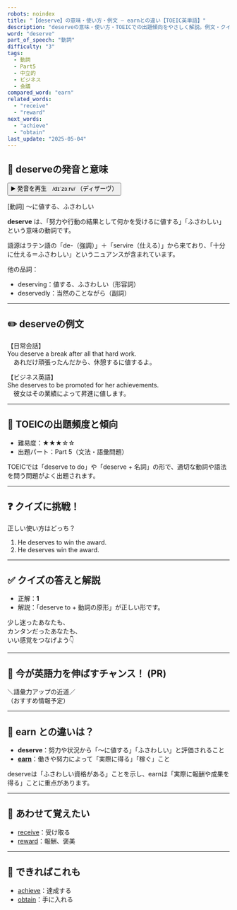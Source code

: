 ```yaml
---
robots: noindex
title: "【deserve】の意味・使い方・例文 ― earnとの違い【TOEIC英単語】"
description: "deserveの意味・使い方・TOEICでの出題傾向をやさしく解説。例文・クイズ付きでearnとの違いもわかりやすく学べます。"
word: "deserve"
part_of_speech: "動詞"
difficulty: "3"
tags:
  - 動詞
  - Part5
  - 中立的
  - ビジネス
  - 会議
compared_word: "earn"
related_words:
  - "receive"
  - "reward"
next_words:
  - "achieve"
  - "obtain"
last_update: "2025-05-04"
---
```


## 🔰 deserveの発音と意味

<button class="play-audio" onclick="playTTS('deserve')">
  <span class="play-audio-main">
    ▶️ 発音を再生　/dɪˈzɜːrv/
  </span>
  <span class="play-audio-sub">
    （ディザーヴ）
  </span>
</button>

[動詞] ～に値する、ふさわしい

**deserve** は、「努力や行動の結果として何かを受けるに値する」「ふさわしい」という意味の動詞です。

語源はラテン語の「de-（強調）」＋「servire（仕える）」から来ており、「十分に仕える＝ふさわしい」というニュアンスが含まれています。

他の品詞：  
- deserving：値する、ふさわしい（形容詞）
- deservedly：当然のことながら（副詞）

---

## ✏️ deserveの例文

【日常会話】  
You deserve a break after all that hard work.  
　あれだけ頑張ったんだから、休憩するに値するよ。

【ビジネス英語】  
She deserves to be promoted for her achievements.  
　彼女はその業績によって昇進に値します。

---

## 🎯 TOEICの出題頻度と傾向

- 難易度：★★★☆☆
- 出題パート：Part 5（文法・語彙問題）

TOEICでは「deserve to do」や「deserve + 名詞」の形で、適切な動詞や語法を問う問題がよく出題されます。

---

## ❓ クイズに挑戦！

正しい使い方はどっち？

1. He deserves to win the award.  
2. He deserves win the award.

---

## ✅ クイズの答えと解説

- 正解：**1**
- 解説：「deserve to + 動詞の原形」が正しい形です。

少し迷ったあなたも、  
カンタンだったあなたも、  
いい感覚をつなげよう👇️

---

## 🚀 今が英語力を伸ばすチャンス！ (PR)

<div class="info-center">
＼語彙力アップの近道／<br>  
（おすすめ情報予定）
</div>

---

## 🤔  earn との違いは？

- **deserve**：努力や状況から「～に値する」「ふさわしい」と評価されること
- **[earn](/word/earn/)**：働きや努力によって「実際に得る」「稼ぐ」こと

deserveは「ふさわしい資格がある」ことを示し、earnは「実際に報酬や成果を得る」ことに重点があります。

---

## 🧩 あわせて覚えたい

- [receive](/word/receive/)：受け取る
- [reward](/word/reward/)：報酬、褒美

---

## 📖 できればこれも

- [achieve](/word/achieve/)：達成する
- [obtain](/word/obtain/)：手に入れる

<!-- cvid: aid21_bid48 -->
